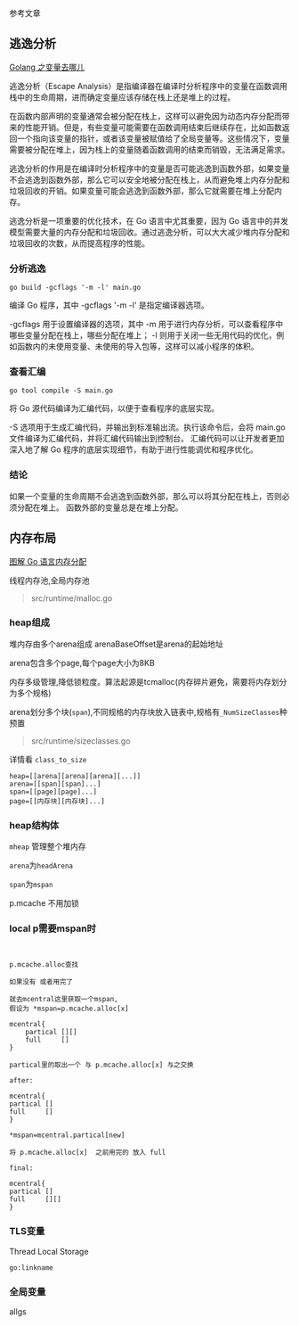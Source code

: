 参考文章



## 逃逸分析
[Golang 之变量去哪儿](https://qcrao.com/post/where-go-variables-go/)

逃逸分析（Escape Analysis）是指编译器在编译时分析程序中的变量在函数调用栈中的生命周期，进而确定变量应该存储在栈上还是堆上的过程。

在函数内部声明的变量通常会被分配在栈上，这样可以避免因为动态内存分配而带来的性能开销。但是，有些变量可能需要在函数调用结束后继续存在，比如函数返回一个指向该变量的指针，或者该变量被赋值给了全局变量等。这些情况下，变量需要被分配在堆上，因为栈上的变量随着函数调用的结束而销毁，无法满足需求。

逃逸分析的作用是在编译时分析程序中的变量是否可能逃逸到函数外部，如果变量不会逃逸到函数外部，那么它可以安全地被分配在栈上，从而避免堆上内存分配和垃圾回收的开销。如果变量可能会逃逸到函数外部，那么它就需要在堆上分配内存。

逃逸分析是一项重要的优化技术，在 Go 语言中尤其重要，因为 Go 语言中的并发模型需要大量的内存分配和垃圾回收。通过逃逸分析，可以大大减少堆内存分配和垃圾回收的次数，从而提高程序的性能。

### 分析逃逸
`go build -gcflags '-m -l' main.go `

编译 Go 程序，其中 -gcflags '-m -l' 是指定编译器选项。

-gcflags 用于设置编译器的选项，其中 -m 用于进行内存分析，可以查看程序中哪些变量分配在栈上，哪些分配在堆上；
-l 则用于关闭一些无用代码的优化，例如函数内的未使用变量、未使用的导入包等，这样可以减小程序的体积。

### 查看汇编

`go tool compile -S main.go`

将 Go 源代码编译为汇编代码，以便于查看程序的底层实现。

-S 选项用于生成汇编代码，并输出到标准输出流。执行该命令后，会将 main.go 文件编译为汇编代码，并将汇编代码输出到控制台。
汇编代码可以让开发者更加深入地了解 Go 程序的底层实现细节，有助于进行性能调优和程序优化。

### 结论

如果一个变量的生命周期不会逃逸到函数外部，那么可以将其分配在栈上，否则必须分配在堆上。
函数外部的变量总是在堆上分配。

## 内存布局
[图解 Go 语言内存分配](https://qcrao.com/post/graphic-go-memory-allocation/)


线程内存池,全局内存池

> src/runtime/malloc.go

### heap组成

堆内存由多个arena组成
arenaBaseOffset是arena的起始地址

arena包含多个page,每个page大小为8KB

内存多级管理,降低锁粒度。算法起源是tcmalloc(内存碎片避免，需要将内存划分为多个规格)

arena划分多个块(`span`),不同规格的内存块放入链表中,规格有`_NumSizeClasses`种预置

> src/runtime/sizeclasses.go

详情看 `class_to_size`
```
heap=[[arena][arena][arena][...]]
arena=[[span][span]...]
span=[[page][page]...]
page=[[内存块][内存块]...]
```

### heap结构体

`mheap` 管理整个堆内存

`arena`为`headArena`

`span`为`mspan`

p.mcache 不用加锁

### local p需要mspan时
```


p.mcache.alloc查找

如果没有 或者用完了

就去mcentral这里获取一个mspan,
假设为 *mspan=p.mcache.alloc[x]

mcentral{
    partical [][]
    full     []
}

partical里的取出一个 与 p.mcache.alloc[x] 与之交换

after:

mcentral{
partical []
full     []
}

*mspan=mcentral.partical[new]

将 p.mcache.alloc[x]  之前用完的 放入 full

final:

mcentral{
partical []
full     [][]
}
```
### TLS变量

Thread Local Storage

`go:linkname` 

### 全局变量

allgs